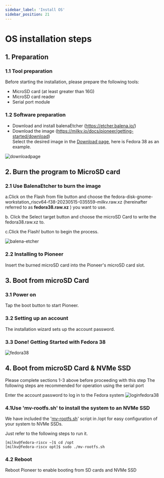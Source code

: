 ```yaml
---
sidebar_label: 'Install OS'
sidebar_position: 21
---
```

# OS installation steps

## 1. Preparation

### 1.1 Tool preparation
Before starting the installation, please prepare the following tools:
- MicroSD card (at least greater than 16G)
- MicroSD card reader
- Serial port module

### 1.2 Software preparation
- Download and install balenaEtcher (https://etcher.balena.io/)
- Download the image (https://milkv.io/docs/pioneer/getting-started/download)  
Select the desired image in the [Download page](https://milkv.io/docs/pioneer/getting-started/download), here is Fedora 38 as an example.

![downloadpage](/Pioneerimage/downloadpage.png)
## 2. Burn the program to MicroSD card

### 2.1 Use BalenaEtcher to burn the image
a.Click on the Flash from file button and choose the 
fedora-disk-gnome-workstation_riscv64-f38-20230515-035559-milkv.raw.xz (hereinafter referred to as **fedora38.raw.xz** ) you want to use.

b. Click the Select target button and choose the microSD Card to write the fedora38.raw.xz to.

c.Click the Flash! button to begin the process.  

![balena-etcher](/Pioneerimage/balena-etcher.png)
### 2.2 Installing to Pioneer
Insert the burned microSD card into the Pioneer's microSD card slot.

## 3. Boot from microSD Card

### 3.1 Power on
Tap the boot button to start Pioneer.

### 3.2 Setting up an account
The installation wizard sets up the account password.

### 3.3 Done! Getting Started with Fedora 38
![fedora38](/Pioneerimage/fedora38.png)

## 4. Boot from microSD Card & NVMe SSD
Please complete sections 1-3 above before proceeding with this step
The following steps are recommended for operation using the serial port

Enter the account password to log in to the Fedora system
![loginfedora38](/Pioneerimage/loginfedora.png)

### 4.1Use 'mv-rootfs.sh' to install the system to an NVMe SSD
We have included the '[mv-rootfs.sh](https://milkv.io/docs/pioneer/getting-started/download)' script in /opt for easy configuration of your system to NVMe SSDs.

Just refer to the following steps to run it.

~~~
[milkv@fedora-riscv ~]$ cd /opt
[milkv@fedora-riscv opt]$ sudo ./mv-rootfs.sh
~~~

### 4.2 Reboot
Reboot Pioneer to enable booting from SD cards and NVMe SSD
